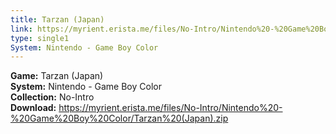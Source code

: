 ```yaml
---
title: Tarzan (Japan)
link: https://myrient.erista.me/files/No-Intro/Nintendo%20-%20Game%20Boy%20Color/Tarzan%20(Japan).zip
type: single1
System: Nintendo - Game Boy Color
---
```

<b>Game:</b> Tarzan (Japan)<br>
<b>System:</b> Nintendo - Game Boy Color<br>
<b>Collection:</b> No-Intro<br>
<b>Download:</b> https://myrient.erista.me/files/No-Intro/Nintendo%20-%20Game%20Boy%20Color/Tarzan%20(Japan).zip